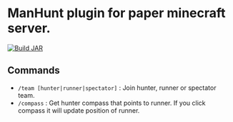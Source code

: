# ManHunt plugin for paper minecraft server.

[![Build JAR](https://github.com/michaljaz/manhunt/actions/workflows/buildJar.yaml/badge.svg)](https://github.com/michaljaz/manhunt/actions/workflows/buildJar.yaml)

## Commands

- ``` /team [hunter|runner|spectator] ``` : Join hunter, runner or spectator team. 
- ``` /compass ``` : Get hunter compass that points to runner. If you click compass it will update position of runner.
